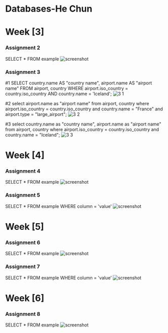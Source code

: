 # Databases-He Chun
# Week [3]

### Assignment 2
SELECT * FROM example 
![screenshot](schreenshot-file-name.png)

### Assignment 3
#1
SELECT 
    country.name AS "country name", 
    airport.name AS "airport name"
FROM 
    airport, country
WHERE 
    airport.iso_country = country.iso_country 
    AND country.name = 'Iceland';
![3 1](https://github.com/user-attachments/assets/b0e92fdd-cdc4-47d1-a58f-743bce1d3ff3)

#2
select 
airport.name as "airport name"
from 
airport, country
where 
airport.iso_country = country.iso_country 
and country.name = "France" 
and airport.type = "large_airport";
![3 2](https://github.com/user-attachments/assets/433e5731-25b1-4733-badc-9ea1388882f0)

#3
select country.name as "country name", airport.name as "airport name"
from airport, country
where airport.iso_country = country.iso_country and country.name = "Iceland";
![3 3](https://github.com/user-attachments/assets/3de89ca7-83b6-42e2-91e6-8d68322f6a0a)

# Week [4]

### Assignment 4
SELECT * FROM example 
![screenshot](schreenshot-file-name.png)



### Assignment 5
SELECT * FROM example WHERE column = 'value' 
![screenshot](schreenshot-file-name.png)


# Week [5]

### Assignment 6
SELECT * FROM example 
![screenshot](schreenshot-file-name.png)

### Assignment 7
SELECT * FROM example WHERE column = 'value' 
![screenshot](schreenshot-file-name.png)

# Week [6]

### Assignment 8
SELECT * FROM example 
![screenshot](schreenshot-file-name.png)



